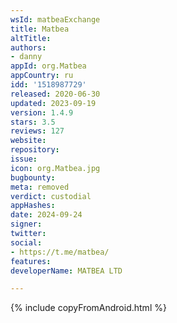 ```yaml
---
wsId: matbeaExchange
title: Matbea
altTitle: 
authors:
- danny
appId: org.Matbea
appCountry: ru
idd: '1518987729'
released: 2020-06-30
updated: 2023-09-19
version: 1.4.9
stars: 3.5
reviews: 127
website: 
repository: 
issue: 
icon: org.Matbea.jpg
bugbounty: 
meta: removed
verdict: custodial
appHashes: 
date: 2024-09-24
signer: 
twitter: 
social:
- https://t.me/matbea/
features: 
developerName: MATBEA LTD

---
```


{% include copyFromAndroid.html %}

